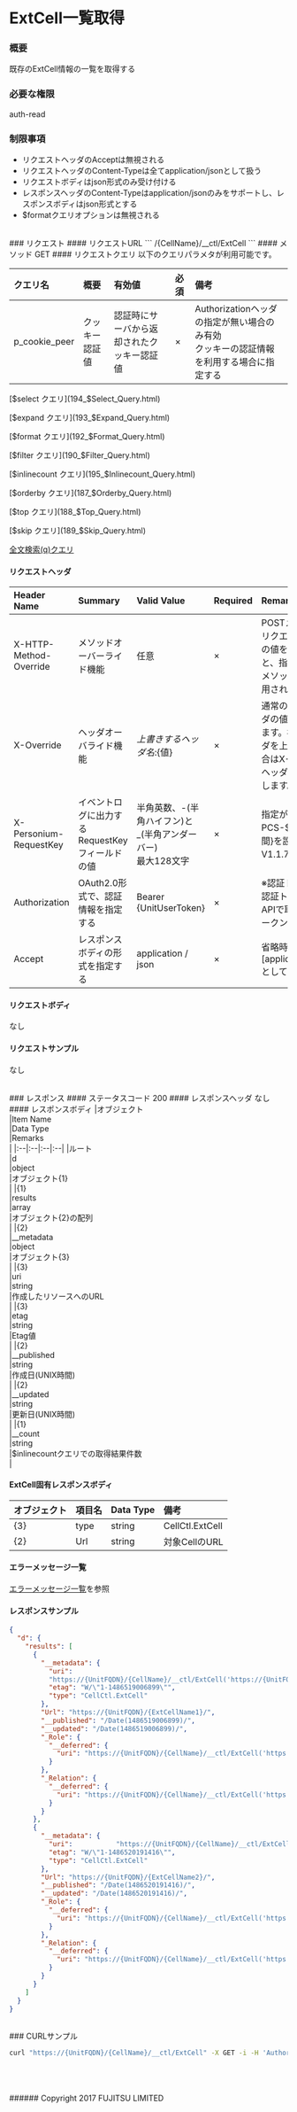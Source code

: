 # ExtCell一覧取得
### 概要
既存のExtCell情報の一覧を取得する
### 必要な権限
auth-read
### 制限事項
* リクエストヘッダのAcceptは無視される
* リクエストヘッダのContent-Typeは全てapplication/jsonとして扱う
* リクエストボディはjson形式のみ受け付ける
* レスポンスヘッダのContent-Typeはapplication/jsonのみをサポートし、レスポンスボディはjson形式とする
* $formatクエリオプションは無視される

<br>
### リクエスト
#### リクエストURL
```
/{CellName}/__ctl/ExtCell
```
#### メソッド
GET
#### リクエストクエリ
以下のクエリパラメタが利用可能です。

|クエリ名<br>|概要<br>|有効値<br>|必須<br>|備考<br>|
|:--|:--|:--|:--|:--|
|p_cookie_peer<br>|クッキー認証値<br>|認証時にサーバから返却されたクッキー認証値<br>|×<br>|Authorizationヘッダの指定が無い場合のみ有効<br>クッキーの認証情報を利用する場合に指定する<br>|

[$select クエリ](194_$Select_Query.html)

[$expand クエリ](193_$Expand_Query.html)

[$format クエリ](192_$Format_Query.html)

[$filter クエリ](190_$Filter_Query.html)

[$inlinecount クエリ](195_$Inlinecount_Query.html)

[$orderby クエリ](187_$Orderby_Query.html)

[$top クエリ](188_$Top_Query.html)

[$skip クエリ](189_$Skip_Query.html)

[全文検索(q)クエリ](196_Full_Text_Search_Query.html)

#### リクエストヘッダ
|Header Name<br>|Summary<br>|Valid Value<br>|Required<br>|Remarks<br>|
|:--|:--|:--|:--|:--|
|X-HTTP-Method-Override<br>|メソッドオーバーライド機能<br>|任意<br>|×<br>|POSTメソッドでリクエスト時にこの値を指定すると、指定した値がメソッドとして使用されます。<br>|
|X-Override<br>|ヘッダオーバライド機能<br>|${上書きするヘッダ名}:${値}<br>|×<br>|通常のHTTPヘッダの値を上書きします。複数のヘッダを上書きする場合はX-Overrideヘッダを複数指定します。<br>|
|X-Personium-RequestKey<br>|イベントログに出力するRequestKeyフィールドの値<br>|半角英数、-(半角ハイフン)と_(半角アンダーバー)<br>最大128文字<br>|×<br>|指定がない場合、PCS-${UNIX時間}を設定する<br>V1.1.7以降で対応<br>|
|Authorization<br>|OAuth2.0形式で、認証情報を指定する<br>|Bearer {UnitUserToken}<br>|×<br>|※認証トークンは認証トークン取得APIで取得したトークン<br>|
|Accept<br>|レスポンスボディの形式を指定する<br>|application / json<br>|×<br>|省略時は[application/json]として扱う<br>|
#### リクエストボディ
なし
#### リクエストサンプル
なし

<br>
### レスポンス
#### ステータスコード
200
#### レスポンスヘッダ
なし
#### レスポンスボディ
|オブジェクト<br>|Item Name<br>|Data Type<br>|Remarks<br>|
|:--|:--|:--|:--|
|ルート<br>|d<br>|object<br>|オブジェクト{1}<br>|
|{1}<br>|results<br>|array<br>|オブジェクト{2}の配列<br>|
|{2}<br>|__metadata<br>|object<br>|オブジェクト{3}<br>|
|{3}<br>|uri<br>|string<br>|作成したリソースへのURL<br>|
|{3}<br>|etag<br>|string<br>|Etag値<br>|
|{2}<br>|__published<br>|string<br>|作成日(UNIX時間)<br>|
|{2}<br>|__updated<br>|string<br>|更新日(UNIX時間)<br>|
|{1}<br>|__count<br>|string<br>|$inlinecountクエリでの取得結果件数<br>|

#### ExtCell固有レスポンスボディ
|オブジェクト<br>|項目名<br>|Data Type<br>|備考<br>|
|:--|:--|:--|:--|
|{3}<br>|type<br>|string<br>|CellCtl.ExtCell<br>|
|{2}<br>|Url<br>|string<br>|対象CellのURL<br>|
#### エラーメッセージ一覧
[エラーメッセージ一覧](200_Error_Messages.html)を参照

#### レスポンスサンプル
```json
{
  "d": {
    "results": [
      {
        "__metadata": {
          "uri":
          "https://{UnitFQDN}/{CellName}/__ctl/ExtCell('https://{UnitFQDN}/{ExtCellName1}/')",
          "etag": "W/\"1-1486519006899\"",
          "type": "CellCtl.ExtCell"
        },
        "Url": "https://{UnitFQDN}/{ExtCellName1}/",
        "__published": "/Date(1486519006899)/",
        "__updated": "/Date(1486519006899)/",
        "_Role": {
          "__deferred": {
            "uri": "https://{UnitFQDN}/{CellName}/__ctl/ExtCell('https://{UnitFQDN}/{ExtCellName1}/')/_Role"
          }
        },
        "_Relation": {
          "__deferred": {
            "uri": "https://{UnitFQDN}/{CellName}/__ctl/ExtCell('https://{UnitFQDN}/{ExtCellName1}/')/_Relation"
          }
        }
      },
      {
        "__metadata": {
          "uri":           "https://{UnitFQDN}/{CellName}/__ctl/ExtCell('https://{UnitFQDN}/{ExtCellName2}/')",
          "etag": "W/\"1-1486520191416\"",
          "type": "CellCtl.ExtCell"
        },
        "Url": "https://{UnitFQDN}/{ExtCellName2}/",
        "__published": "/Date(1486520191416)/",
        "__updated": "/Date(1486520191416)/",
        "_Role": {
          "__deferred": {
            "uri": "https://{UnitFQDN}/{CellName}/__ctl/ExtCell('https://{UnitFQDN}/{ExtCellName2}/')/_Role"
          }
        },
        "_Relation": {
          "__deferred": {
            "uri": "https://{UnitFQDN}/{CellName}/__ctl/ExtCell('https://{UnitFQDN}/{ExtCellName2}/')/_Relation"
          }
        }
      }
    ]
  }
}
```

<br>
### CURLサンプル

```sh
curl "https://{UnitFQDN}/{CellName}/__ctl/ExtCell" -X GET -i -H 'Authorization: Bearer {UnitUserToken}' -H 'Accept: application/json'
```
<br>
<br>
<br>
###### Copyright 2017    FUJITSU LIMITED
